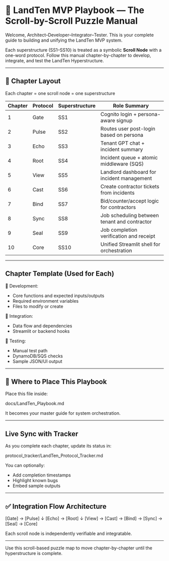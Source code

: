 # 🧩 LandTen MVP Playbook — The Scroll-by-Scroll Puzzle Manual

Welcome, Architect–Developer–Integrator–Tester. This is your complete guide to building and unifying the LandTen MVP system.

Each superstructure (SS1–SS10) is treated as a symbolic **Scroll Node** with a one-word protocol. Follow this manual chapter-by-chapter to develop, integrate, and test the LandTen Hyperstructure.

---

## 🔱 Chapter Layout

Each chapter = one scroll node = one superstructure

| Chapter | Protocol | Superstructure | Role Summary                                  |
|---------|----------|----------------|-----------------------------------------------|
| 1       | Gate     | SS1            | Cognito login + persona-aware signup          |
| 2       | Pulse    | SS2            | Routes user post-login based on persona       |
| 3       | Echo     | SS3            | Tenant GPT chat + incident summary            |
| 4       | Root     | SS4            | Incident queue + atomic middleware (SQS)      |
| 5       | View     | SS5            | Landlord dashboard for incident management    |
| 6       | Cast     | SS6            | Create contractor tickets from incidents      |
| 7       | Bind     | SS7            | Bid/counter/accept logic for contractors      |
| 8       | Sync     | SS8            | Job scheduling between tenant and contractor  |
| 9       | Seal     | SS9            | Job completion verification and receipt       |
| 10      | Core     | SS10           | Unified Streamlit shell for orchestration     |

---

## Chapter Template (Used for Each)

📐 Development:
- Core functions and expected inputs/outputs
- Required environment variables
- Files to modify or create

🔗 Integration:
- Data flow and dependencies
- Streamlit or backend hooks

🧪 Testing:
- Manual test path
- DynamoDB/SQS checks
- Sample JSON/UI output

---

## 📂 Where to Place This Playbook

Place this file inside:

docs/LandTen_Playbook.md

It becomes your master guide for system orchestration.

---

## Live Sync with Tracker

As you complete each chapter, update its status in:

protocol_tracker/LandTen_Protocol_Tracker.md

You can optionally:
- Add completion timestamps
- Highlight known bugs
- Embed sample outputs

---

## ✅ Integration Flow Architecture

[Gate] → [Pulse]
           ↓
        [Echo] → [Root]
           ↓
        [View] → [Cast] → [Bind] → [Sync] → [Seal] → [Core]

Each scroll node is independently verifiable and integratable.

---

Use this scroll-based puzzle map to move chapter-by-chapter until the hyperstructure is complete.
